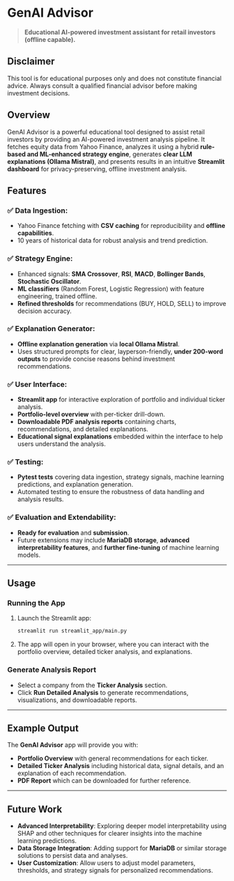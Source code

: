 
# GenAI Advisor

> **Educational AI-powered investment assistant for retail investors (offline capable).**

## Disclaimer

This tool is for educational purposes only and does not constitute financial advice. Always consult a qualified financial advisor before making investment decisions.

## Overview

GenAI Advisor is a powerful educational tool designed to assist retail investors by providing an AI-powered investment analysis pipeline. It fetches equity data from Yahoo Finance, analyzes it using a hybrid **rule-based and ML-enhanced strategy engine**, generates **clear LLM explanations (Ollama Mistral)**, and presents results in an intuitive **Streamlit dashboard** for privacy-preserving, offline investment analysis.

## Features

### ✅ **Data Ingestion:**
- Yahoo Finance fetching with **CSV caching** for reproducibility and **offline capabilities**.
- 10 years of historical data for robust analysis and trend prediction.

### ✅ **Strategy Engine:**
- Enhanced signals: **SMA Crossover**, **RSI**, **MACD**, **Bollinger Bands**, **Stochastic Oscillator**.
- **ML classifiers** (Random Forest, Logistic Regression) with feature engineering, trained offline.
- **Refined thresholds** for recommendations (BUY, HOLD, SELL) to improve decision accuracy.

### ✅ **Explanation Generator:**
- **Offline explanation generation** via **local Ollama Mistral**.
- Uses structured prompts for clear, layperson-friendly, **under 200-word outputs** to provide concise reasons behind investment recommendations.

### ✅ **User Interface:**
- **Streamlit app** for interactive exploration of portfolio and individual ticker analysis.
- **Portfolio-level overview** with per-ticker drill-down.
- **Downloadable PDF analysis reports** containing charts, recommendations, and detailed explanations.
- **Educational signal explanations** embedded within the interface to help users understand the analysis.

### ✅ **Testing:**
- **Pytest tests** covering data ingestion, strategy signals, machine learning predictions, and explanation generation.
- Automated testing to ensure the robustness of data handling and analysis results.

### ✅ **Evaluation and Extendability:**
- **Ready for evaluation** and **submission**.
- Future extensions may include **MariaDB storage**, **advanced interpretability features**, and **further fine-tuning** of machine learning models.

---

## Usage

### Running the App

1. Launch the Streamlit app:
   ```bash
   streamlit run streamlit_app/main.py
   ```

2. The app will open in your browser, where you can interact with the portfolio overview, detailed ticker analysis, and explanations.

### Generate Analysis Report

- Select a company from the **Ticker Analysis** section.
- Click **Run Detailed Analysis** to generate recommendations, visualizations, and downloadable reports.

---

## Example Output

The **GenAI Advisor** app will provide you with:
- **Portfolio Overview** with general recommendations for each ticker.
- **Detailed Ticker Analysis** including historical data, signal details, and an explanation of each recommendation.
- **PDF Report** which can be downloaded for further reference.

---

## Future Work

- **Advanced Interpretability**: Exploring deeper model interpretability using SHAP and other techniques for clearer insights into the machine learning predictions.
- **Data Storage Integration**: Adding support for **MariaDB** or similar storage solutions to persist data and analyses.
- **User Customization**: Allow users to adjust model parameters, thresholds, and strategy signals for personalized recommendations.
